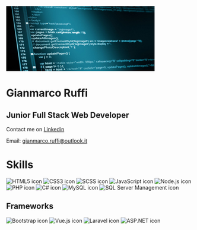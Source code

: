 <img src="https://github.com/GianmarcoRuffi/GianmarcoRuffi/raw/main/clean-coding-best-practices.jpg" alt="Clean coding best practices" width="400" height="175">

# Gianmarco Ruffi
## Junior Full Stack Web Developer

Contact me on [Linkedin](https://www.linkedin.com/in/gianmarco-ruffi-986b85144/)

Email: gianmarco.ruffi@outlook.it

# Skills

![HTML5 icon](https://img.icons8.com/color/48/000000/html-5.png)  ![CSS3 icon](https://img.icons8.com/color/48/000000/css3.png)  ![SCSS icon](https://img.icons8.com/color/48/000000/sass.png) ![JavaScript icon](https://img.icons8.com/color/48/000000/javascript.png) ![Node.js icon](https://img.icons8.com/color/48/000000/nodejs.png) ![PHP icon](https://img.icons8.com/officexs/48/000000/php-logo.png) ![C# icon](https://img.icons8.com/color/48/000000/c-sharp-logo.png) ![MySQL icon](https://img.icons8.com/fluency/48/000000/mysql-logo.png) ![SQL Server Management icon](https://img.icons8.com/color/48/000000/microsoft-sql-server.png) 

## Frameworks

![Bootstrap icon](https://img.icons8.com/color/48/000000/bootstrap.png) ![Vue.js icon](https://img.icons8.com/color/48/000000/vue-js.png) ![Laravel icon](https://img.icons8.com/fluency/48/000000/laravel.png) ![ASP.NET icon](https://img.icons8.com/color/48/000000/asp.png) 

